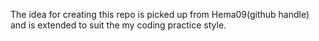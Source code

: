 The idea for creating this repo is picked up from Hema09(github handle) and is extended to suit the my coding practice style.